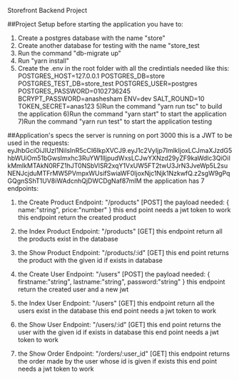 Storefront Backend Project

##Project Setup
before starting the application you have to:
1) Create a postgres database with the name "store"
2) Create another database for testing with the name "store_test
2) Run the command "db-migrate up"
3) Run "yarn install"
4) Create the .env in the root folder with all the credintials needed like this:
	POSTGRES_HOST=127.0.0.1
	POSTGRES_DB=store
	POSTGRES_TEST_DB=store_test
	POSTGRES_USER=postgres
	POSTGRES_PASSWORD=0102736245
	BCRYPT_PASSWORD=anashesham
	ENV=dev
	SALT_ROUND=10
	TOKEN_SECRET=anas123
5)Run the command "yarn run tsc" to build the application
6)Run the command "yarn start" to start the application
7)Run the command "yarn run test" to start the application testing

##Application's specs
the server is running on port 3000
this is a JWT to be used in the requests: eyJhbGciOiJIUzI1NiIsInR5cCI6IkpXVCJ9.eyJ1c2VyIjp7ImlkIjoxLCJmaXJzdG5hbWUiOm51bGwsImxhc3RuYW1lIjpudWxsLCJwYXNzd29yZF9kaWdlc3QiOiIkMmIkMTAkN0RFZ1hJT0NSbVlSR2xqY1VxUW5FT2twU3JrN3JveWp5L2suNENJcjduMTFrMW5PVmpxWUsifSwiaWF0IjoxNjc1Njk1NzkwfQ.z2sgW9gPqGQgnSShT1UV8iWAdcnhQjDWCDgNaf87mIM
the application has 7 endpoints:
1) the Create Product Endpoint:
	"/products" [POST]
	the payload needed:
	{
		name:"string",
		price:"number"
	}
	this end point needs a jwt token to work
	this endpoint return the created product
2) the Index Product Endpoint:
	"/products" [GET]
	this endpoint return all the products exist in the database
3) the Show Product Endpoint:
	"/products/:id" [GET]
	this end point returns the product with the given id if exists in database

4) the Create User Endpoint:
	"/users" [POST]
	the payload needed:
	{
		firstname:"string",
		lastname:"string",
		password:"string"
	}
	this endpoint return the created user and a new jwt
5) the Index User Endpoint:
	"/users" [GET]
	this endpoint return all the users exist in the database
	this end point needs a jwt token to work
6) the Show User Endpoint:
	"/users/:id" [GET]
	this end point returns the user with the given id if exists in database
	this end point needs a jwt token to work
7) the Show Order Endpoint:
	"/orders/:user_id" [GET]
	this endpoint returns the order made by the user whose id is given if exists
	this end point needs a jwt token to work